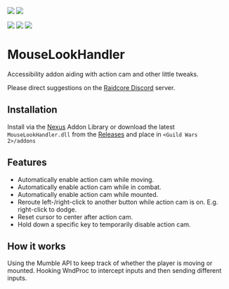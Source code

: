 [![](https://discordapp.com/api/guilds/410828272679518241/widget.png?style=banner2)](https://discord.gg/Mvk7W7gjE4)
[![](https://raidcore.gg/Resources/Images/Patreon.png)](https://www.patreon.com/bePatron?u=46163080)

![](https://img.shields.io/github/license/RaidcoreGG/MouseLookHandler?style=for-the-badge&labelColor=%23131519&color=%230F79AA)
![](https://img.shields.io/github/v/release/RaidcoreGG/MouseLookHandler?style=for-the-badge&labelColor=%23131519&color=%230F79AA)
![](https://img.shields.io/github/downloads/RaidcoreGG/MouseLookHandler/total?style=for-the-badge&labelColor=%23131519&color=%230F79AA)

# MouseLookHandler
Accessibility addon aiding with action cam and other little tweaks.

Please direct suggestions on the [Raidcore Discord](https://discord.gg/raidcore) server.

## Installation
Install via the [Nexus](https://raidcore.gg/Nexus) Addon Library or download the latest `MouseLookHandler.dll` from the [Releases](https://github.com/RaidcoreGG/MouseLookHandler/releases) and place in `<Guild Wars 2>/addons`

## Features
- Automatically enable action cam while moving.
- Automatically enable action cam while in combat.
- Automatically enable action cam while mounted.
- Reroute left-/right-click to another button while action cam is on. E.g. right-click to dodge.
- Reset cursor to center after action cam.
- Hold down a specific key to temporarily disable action cam.

## How it works
Using the Mumble API to keep track of whether the player is moving or mounted.
Hooking WndProc to intercept inputs and then sending different inputs.

